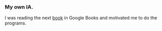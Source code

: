 ### My own IA.

I was reading the next [book](https://books.google.com.mx/books?id=JIQjDAAAQBAJ&printsec=frontcover&source=gbs_atb#v=onepage&q&f=false) in Google Books and motivated me to do the programs.